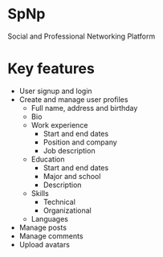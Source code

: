 # SpNp

Social and Professional Networking Platform

# Key features

-  User signup and login
-  Create and manage user profiles
   -  Full name, address and birthday
   -  Bio
   -  Work experience
      -  Start and end dates
      -  Position and company
      -  Job description
   -  Education
      -  Start and end dates
      -  Major and school
      -  Description
   -  Skills
      -  Technical
      -  Organizational
   -  Languages
-  Manage posts
-  Manage comments
-  Upload avatars
